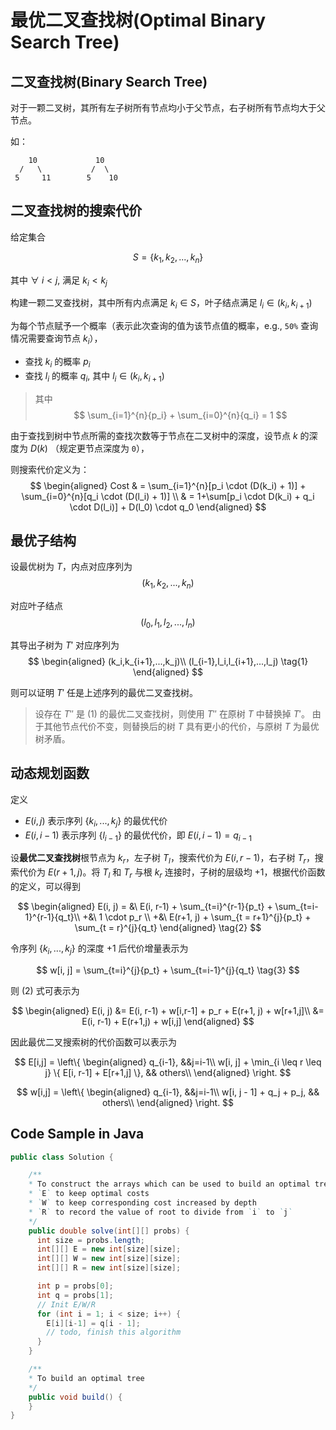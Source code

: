 # 最优二叉查找树(Optimal Binary Search Tree)

## 二叉查找树(Binary Search Tree)

对于一颗二叉树，其所有左子树所有节点均小于父节点，右子树所有节点均大于父节点。

如：

```text
    10             10 
  /   \           /  \
 5     11        5    10
```

## 二叉查找树的搜索代价

给定集合

$$
S=\left\{k_1, k_2, ..., k_n\right\}
$$

其中 $\forall\ i<j$, 满足 $k_i < k_j$

构建一颗二叉查找树，其中所有内点满足 $k_i \in S$，叶子结点满足 $l_i \in (k_i, k_{i+1})$

为每个节点赋予一个概率（表示此次查询的值为该节点值的概率，e.g., `50%` 查询情况需要查询节点 $k_i$），

- 查找 $k_i$ 的概率 $p_i$
- 查找 $l_i$ 的概率 $q_i$, 其中 $l_i \in (k_i, k_{i+1})$

> 其中
> $$
> \sum_{i=1}^{n}{p_i} + \sum_{i=0}^{n}{q_i} = 1
> $$

由于查找到树中节点所需的查找次数等于节点在二叉树中的深度，设节点 $k$ 的深度为 $D(k)$ （规定更节点深度为 `0`），

则搜索代价定义为：
$$
\begin{aligned}
Cost & = \sum_{i=1}^{n}[p_i \cdot (D(k_i) + 1)] + \sum_{i=0}^{n}[q_i \cdot (D(l_i) + 1)] \\
     & = 1+\sum[p_i \cdot D(k_i) + q_i \cdot D(l_i)] + D(l_0) \cdot q_0
\end{aligned}
$$

## 最优子结构

设最优树为 $T$，内点对应序列为
$$(k_1,k_2,...,k_n)$$

对应叶子结点
$$(l_0,l_1,l_2,...,l_n)$$

其导出子树为 $T'$ 对应序列为
$$
\begin{aligned}
        (k_i,k_{i+1},...,k_j)\\
(l_{i-1},l_i,l_{i+1},...,l_j) \tag{1}
\end{aligned}
$$

则可以证明 $T'$ 任是上述序列的最优二叉查找树。

> 设存在 $T''$ 是 $(1)$ 的最优二叉查找树，则使用 $T''$ 在原树 $T$ 中替换掉 $T'$。
> 由于其他节点代价不变，则替换后的树 $T$ 具有更小的代价，与原树 $T$ 为最优树矛盾。

## 动态规划函数

定义

- $E(i, j)$ 表示序列 $\left\{k_i,...,k_j\right\}$ 的最优代价
- $E(i, i-1)$ 表示序列 $\left\{l_{i-1}\right\}$ 的最优代价，即 $E(i, i-1) = q_{i-1}$

设**最优二叉查找树**根节点为 $k_r$，左子树 $T_l$，搜索代价为 $E(i, r-1)$，右子树 $T_r$，搜索代价为 $E(r+1,j)$。将 $T_l$ 和 $T_r$ 与根 $k_r$ 连接时，子树的层级均 $+1$，根据代价函数的定义，可以得到

$$
\begin{aligned}
E(i, j) =
  &\ E(i, r-1) + \sum_{t=i}^{r-1}{p_t} + \sum_{t=i-1}^{r-1}{q_t}\\
  +&\ 1 \cdot p_r \\
  +&\ E(r+1, j) + \sum_{t = r+1}^{j}{p_t} + \sum_{t = r}^{j}{q_t}
\end{aligned}
\tag{2}
$$

令序列 $\left\{k_i,...,k_j\right\}$ 的深度 $+1$ 后代价增量表示为

$$
w[i, j] = \sum_{t=i}^{j}{p_t} + \sum_{t=i-1}^{j}{q_t} \tag{3}
$$

则 $(2)$ 式可表示为

$$
\begin{aligned}
E(i, j) &= E(i, r-1) + w[i,r-1] + p_r + E(r+1, j) + w[r+1,j]\\
        &= E(i, r-1) + E(r+1,j) + w[i,j]
\end{aligned}
$$

因此最优二叉搜索树的代价函数可以表示为

$$
E[i,j] = \left\{
\begin{aligned}
  q_{i-1}, &&j=i-1\\
  w[i, j] + \min_{i \leq r \leq j} \{ E[i, r-1] + E[r+1,j] \},
    && others\\
\end{aligned}
    \right.
$$

$$
w[i,j] = \left\{
\begin{aligned}
  q_{i-1},  &&j=i-1\\
  w[i, j - 1] + q_j + p_j,
    && others\\
\end{aligned}
    \right.
$$

## Code Sample in Java

```java
public class Solution {

    /**
    * To construct the arrays which can be used to build an optimal tree
    * `E` to keep optimal costs
    * `W` to keep corresponding cost increased by depth
    * `R` to record the value of root to divide from `i` to `j`
    */
    public double solve(int[][] probs) {
      int size = probs.length;
      int[][] E = new int[size][size];
      int[][] W = new int[size][size];
      int[][] R = new int[size][size];

      int p = probs[0];
      int q = probs[1];
      // Init E/W/R
      for (int i = 1; i < size; i++) {
        E[i][i-1] = q[i - 1];
        // todo, finish this algorithm
      }
    }

    /**
    * To build an optimal tree
    */
    public void build() {
    }
}
```
